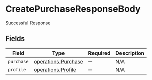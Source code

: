 # CreatePurchaseResponseBody

Successful Response


## Fields

| Field                                                      | Type                                                       | Required                                                   | Description                                                |
| ---------------------------------------------------------- | ---------------------------------------------------------- | ---------------------------------------------------------- | ---------------------------------------------------------- |
| `purchase`                                                 | [operations.Purchase](../../models/operations/purchase.md) | :heavy_minus_sign:                                         | N/A                                                        |
| `profile`                                                  | [operations.Profile](../../models/operations/profile.md)   | :heavy_minus_sign:                                         | N/A                                                        |